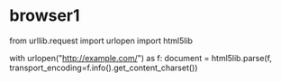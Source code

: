 # browser1
from urllib.request import urlopen
import html5lib

with urlopen("http://example.com/") as f:
    document = html5lib.parse(f, transport_encoding=f.info().get_content_charset())
